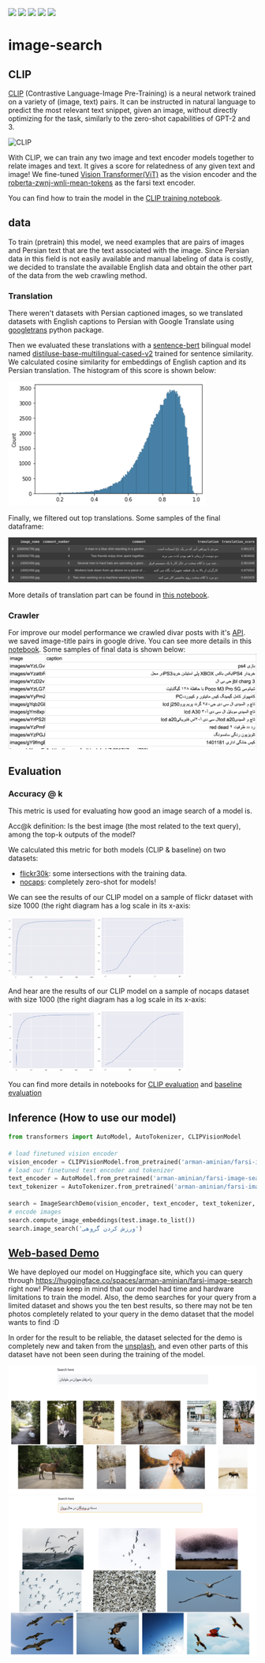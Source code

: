 <span align="center">
<a href="https://huggingface.co/spaces/arman-aminian/farsi-image-search"><img src="https://img.shields.io/static/v1?label=%F0%9F%A4%97%20Hugging%20Face&message=Demo&color=orange"></a>
<a href="https://huggingface.co/arman-aminian/farsi-image-search-text"><img src="https://img.shields.io/static/v1?label=%F0%9F%A4%97%20Hugging%20Face&message=Text Models&color=blue"></a>
<a href="https://huggingface.co/arman-aminian/farsi-image-search-vision"><img src="https://img.shields.io/static/v1?label=%F0%9F%A4%97%20Hugging%20Face&message=Vision Models&color=blue"></a>
<a href="https://colab.research.google.com/drive/1QZWgNFy9NZxj2g4pQH_UDFVVg2eGUOrn?usp=sharing"><img src="https://img.shields.io/static/v1?label=Colab&message=Training notebook&logo=Google%20Colab&color=purple"></a>
<a href="https://colab.research.google.com/drive/1bsKbW0URSJGWwS6Nu33X_l3tHsLpqsF7?usp=sharing"><img src="https://img.shields.io/static/v1?label=Colab&message=Inference notebook&logo=Google%20Colab&color=red"></a>
</span>

# image-search

## CLIP

[CLIP](https://arxiv.org/abs/2103.00020) (Contrastive Language-Image Pre-Training) is a neural network trained on a variety of (image, text) pairs. It can be instructed in natural language to predict the most relevant text snippet, given an image, without directly optimizing for the task, similarly to the zero-shot capabilities of GPT-2 and 3.

![CLIP](https://github.com/openai/CLIP/blob/main/CLIP.png)

With CLIP, we can train any two image and text encoder models together to relate images and text. It gives a score for relatedness of any given text and image! We fine-tuned [Vision Transformer(ViT)](https://huggingface.co/openai/clip-vit-base-patch32) as the vision encoder and the [roberta-zwnj-wnli-mean-tokens](https://huggingface.co/m3hrdadfi/roberta-zwnj-wnli-mean-tokens) as the farsi text encoder.

You can find how to train the model in the [CLIP training notebook](https://colab.research.google.com/drive/1Rj9gFo4pTo1p-H2G3uw1viTJVJ8_-ZUF).

## data


To train (pretrain) this model, we need examples that are pairs of images and Persian text that are the text associated with the image.
Since Persian data in this field is not easily available and manual labeling of data is costly, we decided to translate the available English data and obtain the other part of the data from the web crawling method.
### Translation

There weren't datasets with Persian captioned images, so we translated datasets with English captions to Persian with Google Translate using [googletrans](https://pypi.org/project/googletrans/) python package.

Then we evaluated these translations with a [sentence-bert](https://www.sbert.net/) bilingual model named [distiluse-base-multilingual-cased-v2](https://huggingface.co/sentence-transformers/distiluse-base-multilingual-cased-v2) trained for sentence similarity.
We calculated cosine similarity for embeddings of English caption and its Persian translation. The histogram of this score is shown below:

<img alt="translation-score.png" src="images/translation-score.png" width="400"/>

Finally, we filtered out top translations. Some samples of the final dataframe:

<img alt="translation-sample-df.png" src="images/translation-sample-df.png" width="700"/>

More details of translation part can be found in [this notebook](https://colab.research.google.com/drive/1XcwbdegPsuXKybDczD4d8d8LLH1QlQ8m).

### Crawler
For improve our model performance we crawled divar posts with it's [API](https://api.divar.ir). we saved image-title pairs in google drive.
You can see more details in this [notebook](https://github.com/NLP-Final-Projects/image-search/blob/master/src/data/load/get_posts.ipynb).
Some samples of final data is shown below:
<img alt="divar.png" src="images/divar.png" width="700"/>


## Evaluation

### Accuracy @ k

This metric is used for evaluating how good an image search of a model is.

Acc@k definition: Is the best image (the most related to the text query), among the top-k outputs of the model?

We calculated this metric for both models (CLIP & baseline) on two datasets:
* [flickr30k](https://paperswithcode.com/dataset/flickr30k): some intersections with the training data.
* [nocaps](https://nocaps.org/): completely zero-shot for models!

We can see the results of our CLIP model on a sample of flickr dataset with size 1000 (the right diagram has a log scale in its x-axis:

<img alt="clip-flickr" src="./images/clip-flickr.png" width="35%"/> <img alt="clip-flickr-log" src="./images/clip-flickr-log.png" width="35%"/>

And hear are the results of our CLIP model on a sample of nocaps dataset with size 1000 (the right diagram has a log scale in its x-axis:

<img alt="clip-nocaps" src="./images/clip-nocaps.png" width="35%"/> <img alt="clip-nocaps-log" src="./images/clip-nocaps-log.png" width="35%"/>

You can find more details in notebooks for [CLIP evaluation](https://colab.research.google.com/drive/1Rj9gFo4pTo1p-H2G3uw1viTJVJ8_-ZUF) and [baseline evaluation](https://colab.research.google.com/drive/13NwD0bE0JaR5L6fj26EyoDVhB5G7lgfX)



## Inference (How to use our model)

```python
from transformers import AutoModel, AutoTokenizer, CLIPVisionModel

# load finetuned vision encoder
vision_encoder = CLIPVisionModel.from_pretrained('arman-aminian/farsi-image-search-vision')
# load our finetuned text encoder and tokenizer
text_encoder = AutoModel.from_pretrained('arman-aminian/farsi-image-search-text')
text_tokenizer = AutoTokenizer.from_pretrained('arman-aminian/farsi-image-search-text')

search = ImageSearchDemo(vision_encoder, text_encoder, text_tokenizer, device='cuda')
# encode images
search.compute_image_embeddings(test.image.to_list())
search.image_search('ورزش کردن گروهی')
```


## [Web-based Demo](https://huggingface.co/spaces/arman-aminian/farsi-image-search)

We have deployed our model on Huggingface site, which you can query through https://huggingface.co/spaces/arman-aminian/farsi-image-search right now! Please keep in mind that our model had time and hardware limitations to train the model. Also, the demo searches for your query from a limited dataset and shows you the ten best results, so there may not be ten photos completely related to your query in the demo dataset that the model wants to find :D

In order for the result to be reliable, the dataset selected for the demo is completely new and taken from the [unsplash](https://unsplash.com/), and even other parts of this dataset have not been seen during the training of the model.

<img alt="animal-walking-on-the-street" src="./images/animal-walking-on-the-street.png"/> 
<img alt="flock-of-birds-in-flight" src="./images/flock-of-birds-in-flight.png"/>
